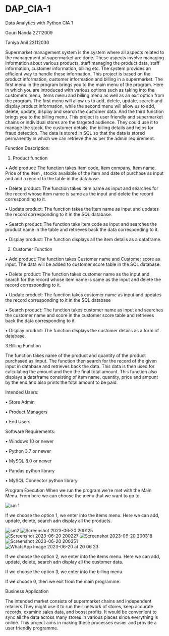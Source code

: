 # DAP_CIA-1
Data Analytics with Python CIA 1

Gouri Nanda 22112009

Taniya Anil 22112030



Supermarket management system is the system where all aspects related to the management of supermarket are done. These aspects involve managing information about various products, staff managing the product data, staff information, customer information, billing etc. The system provides an efficient way to handle these information. 
This project is based on the product information, customer information and billing in a supermarket. The first menu in the program brings you to the main menu of the program. Here in which you are introduced with various options such as taking into the customers menu, items menu and billing menu as well as an exit option from the program. The first menu will allow us to add, delete, update, search and display product information, while the second menu will allow us to add, delete, update, display and search the customer data. And the third function brings you to the billing menu. 
This project is user friendly and supermarket chains or individual stores are the targeted audience. They could use it to manage the stock, the customer details, the billing details and helps for fraud detection. The data is stored in SQL so that the data is stored permanently in which we can retrieve the as per the admin requirement. 


Function Description:

1.	Product function

•	Add product: The function takes Item code, Item company, Item name, Price of the Item , stocks available of the item and date of purchase as input and add a record to the table in the database.

•	Delete product: The function takes item name as input and searches for the record whose item name is same as the input and delete the record corresponding to it.

•	Update product: The function takes the Item name as input and updates the record corresponding to it in the SQL database.

•	Search product: The function take item code as input and searches the product name in the table and retrieves back the data corresponding to it.

•	Display product: The function displays all the item details as a dataframe.

2. Customer Function
   
•	Add product: The function takes Customer name and Customer score as input. The data will be added to customer score table in the SQL database.

•	Delete product: The function takes customer name as the input and search for the record whose item name is same as the input and delete the record corresponding to it.

•	Update product: The function takes customer name as input and updates the record corresponding to it in the SQL database

•	Search product: The function takes customer name as input and searches the customer name and score in the customer score table and retrieves back the data corresponding to it.

•	Display product: The function displays the customer details as a form of database.


3.Billing Function

The function takes name of the product and quantity of the product purchased as iinput. The function then search for the record of the given input in database and retrieves back the data. This data is then used for calculating the amount and then the final total amount. This function also displays a dataframe consisting of item name, quantity, price and amount by the end and also prints the total amount to be paid.


Intended Users:

• Store Admin

• Product Managers

• End Users


Software Requirements:

• Windows 10 or newer

• Python 3.7 or newer

• MySQL 8.0 or newer

• Pandas python library

• MySQL Connector python library


Program Execution
When we run the program we're met with the Main Menu. From here we can choose the menu that we want to go to.

![sm 1](https://github.com/Gouri-Nanda/DAP_CIA-1/assets/118895540/12d4ff41-c168-415e-9def-fe9f58cfa2d7)


If we choose the option 1, we enter into the items menu. Here we can add, update, delete, search adn display all the products.

![sm2](https://github.com/Gouri-Nanda/DAP_CIA-1/assets/118895540/f59177a7-e8ec-4599-8bc8-cc6ba94bcd82)
![Screenshot 2023-06-20 200125](https://github.com/Gouri-Nanda/DAP_CIA-1/assets/118895540/98370e40-809c-4f52-82b1-58eb29766b48)
![Screenshot 2023-06-20 200227](https://github.com/Gouri-Nanda/DAP_CIA-1/assets/118895540/6dd2de77-6bad-4b51-b89a-82f804ce506f)
![Screenshot 2023-06-20 200318](https://github.com/Gouri-Nanda/DAP_CIA-1/assets/118895540/0b7eb055-e246-4032-9ab0-0ddaca54fd5a)
![Screenshot 2023-06-20 200351](https://github.com/Gouri-Nanda/DAP_CIA-1/assets/118895540/0dcd0eef-fc0d-403a-9331-c178a19dd888)
![WhatsApp Image 2023-06-20 at 20 06 23](https://github.com/Gouri-Nanda/DAP_CIA-1/assets/118895540/04e72eac-a840-48de-a7d0-c38ec565b080)








If we choose the option 2, we enter into the items menu. Here we can add, update, delete, search adn display all the customer data.




If we choose the option 3, we enter into the billing menu.




If we choose 0, then we exit from the main programme.


Business Application

The intended market consists of supermarket chains and independent retailers.They might use it to run their network of stores, keep accurate records, examine sales data, and boost profits. It would be convenient to sync all the data across many stores in various places since everything is online. This project aims in making these processes easier and provide a user friendly programme.
